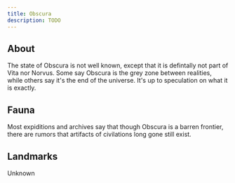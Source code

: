 ```yaml
---
title: Obscura
description: TODO
---
```


## About
The state of Obscura is not well known, except 
that it is defintally not part of Vita nor Norvus. 
Some say Obscura is the grey zone between realities, 
while others say it's the end of the universe. 
It's up to speculation on what it is exactly.

## Fauna
Most expiditions and archives say that though 
Obscura is a barren frontier, there are 
rumors that artifacts of civilations long 
gone still exist.

## Landmarks
Unknown